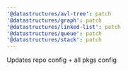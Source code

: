 ```yaml
---
'@datastructures/avl-tree': patch
'@datastructures/graph': patch
'@datastructures/linked-list': patch
'@datastructures/queue': patch
'@datastructures/stack': patch
---
```


Updates repo config + all pkgs config

